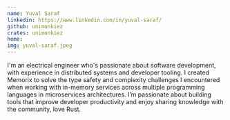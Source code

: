 ```yaml
---
name: Yuval Saraf
linkedin: https://www.linkedin.com/in/yuval-saraf/
github: unimonkiez
crates: unimonkiez
home:
img: yuval-saraf.jpeg
---
```


I'm an electrical engineer who's passionate about software development, with experience in distributed systems and developer tooling. I created Memorix to solve the type safety and complexity challenges I encountered when working with in-memory services across multiple programming languages in microservices architectures. I’m passionate about building tools that improve developer productivity and enjoy sharing knowledge with the community, love Rust.


